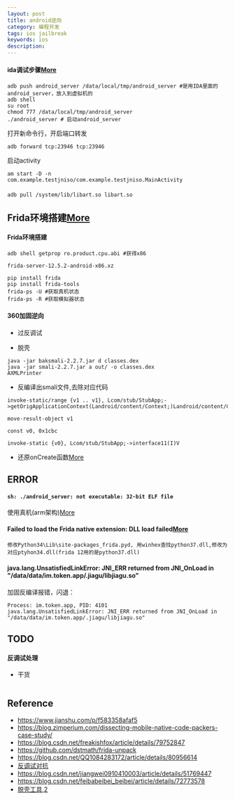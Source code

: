 ```yaml
---
layout: post
title: android逆向
category: 编程开发
tags: ios jailbreak
keywords: ios
description: 
---
```



#### ida调试步骤[More](https://www.jianshu.com/p/d2d28920940c)


```
adb push android_server /data/local/tmp/android_server #是用IDA里面的android_server，放入到虚拟机的
adb shell
su root
chmod 777 /data/local/tmp/android_server
./android_server # 启动android_server
```

打开新命令行，开启端口转发

```
adb forward tcp:23946 tcp:23946
```

启动activity

```
am start -D -n com.example.testjniso/com.example.testjniso.MainActivity
```

#### 

```
adb pull /system/lib/libart.so libart.so
```

## Frida环境搭建[More](https://www.jianshu.com/p/646032f34d57)

#### Frida环境搭建

```
adb shell getprop ro.product.cpu.abi #获得x86

frida-server-12.5.2-android-x86.xz

pip install frida
pip install frida-tools
frida-ps -U #获取真机状态
frida-ps -R #获取模拟器状态
```

#### 360加固逆向

* 过反调试

* 脱壳

```
java -jar baksmali-2.2.7.jar d classes.dex
java -jar smali-2.2.7.jar a out/ -o classes.dex
AXMLPrinter
```

* 反编译出smali文件,去除对应代码
```
invoke-static/range {v1 .. v1}, Lcom/stub/StubApp;->getOrigApplicationContext(Landroid/content/Context;)Landroid/content/Context;

move-result-object v1
```

```
const v0, 0x1cbc

invoke-static {v0}, Lcom/stub/StubApp;->interface11(I)V
```

* 还原onCreate函数[More](https://bbs.pediy.com/thread-223223.htm)


## ERROR

#### `sh: ./android_server: not executable: 32-bit ELF file`

使用真机(arm架构)[More](https://www.bbsmax.com/A/GBJrMR9Wz0/)

#### Failed to load the Frida native extension: DLL load failed[More](https://github.com/frida/frida/issues/231)

```
修改Python34\Lib\site-packages_frida.pyd, 用winhex查找python37.dll,修改为对应ptyhon34.dll(frida 12用的是python37.dll)
```

#### java.lang.UnsatisfiedLinkError: JNI_ERR returned from JNI_OnLoad in "/data/data/im.token.app/.jiagu/libjiagu.so"

加固反编译报错，闪退：
```
Process: im.token.app, PID: 4101
java.lang.UnsatisfiedLinkError: JNI_ERR returned from JNI_OnLoad in "/data/data/im.token.app/.jiagu/libjiagu.so"
```

## TODO

#### 反调试处理

* 干货

```
```

## Reference

* <https://www.jianshu.com/p/f583358afaf5>
* <https://blog.zimperium.com/dissecting-mobile-native-code-packers-case-study/>
* <https://blog.csdn.net/freakishfox/article/details/79752847>
* <https://github.com/dstmath/frida-unpack>
* <https://blog.csdn.net/QQ1084283172/article/details/80956614>
* [反调试对抗](https://www.52pojie.cn/thread-709669-1-1.html)
* <https://blog.csdn.net/jiangwei0910410003/article/details/51769447>
* <https://blog.csdn.net/feibabeibei_beibei/article/details/72773578>
* [脱壳工具](https://github.com/WrBug/dumpDex),[2](https://github.com/marstau/frida-unpack)